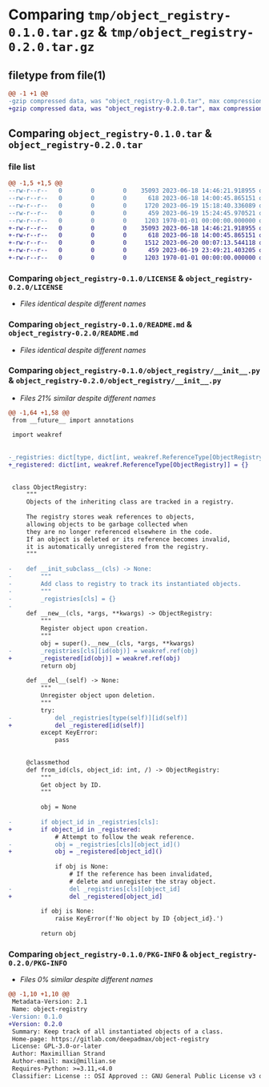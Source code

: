 # Comparing `tmp/object_registry-0.1.0.tar.gz` & `tmp/object_registry-0.2.0.tar.gz`

## filetype from file(1)

```diff
@@ -1 +1 @@
-gzip compressed data, was "object_registry-0.1.0.tar", max compression
+gzip compressed data, was "object_registry-0.2.0.tar", max compression
```

## Comparing `object_registry-0.1.0.tar` & `object_registry-0.2.0.tar`

### file list

```diff
@@ -1,5 +1,5 @@
--rw-r--r--   0        0        0    35093 2023-06-18 14:46:21.918955 object_registry-0.1.0/LICENSE
--rw-r--r--   0        0        0      618 2023-06-18 14:00:45.865151 object_registry-0.1.0/README.md
--rw-r--r--   0        0        0     1720 2023-06-19 15:18:40.336089 object_registry-0.1.0/object_registry/__init__.py
--rw-r--r--   0        0        0      459 2023-06-19 15:24:45.970521 object_registry-0.1.0/pyproject.toml
--rw-r--r--   0        0        0     1203 1970-01-01 00:00:00.000000 object_registry-0.1.0/PKG-INFO
+-rw-r--r--   0        0        0    35093 2023-06-18 14:46:21.918955 object_registry-0.2.0/LICENSE
+-rw-r--r--   0        0        0      618 2023-06-18 14:00:45.865151 object_registry-0.2.0/README.md
+-rw-r--r--   0        0        0     1512 2023-06-20 00:07:13.544118 object_registry-0.2.0/object_registry/__init__.py
+-rw-r--r--   0        0        0      459 2023-06-19 23:49:21.403205 object_registry-0.2.0/pyproject.toml
+-rw-r--r--   0        0        0     1203 1970-01-01 00:00:00.000000 object_registry-0.2.0/PKG-INFO
```

### Comparing `object_registry-0.1.0/LICENSE` & `object_registry-0.2.0/LICENSE`

 * *Files identical despite different names*

### Comparing `object_registry-0.1.0/README.md` & `object_registry-0.2.0/README.md`

 * *Files identical despite different names*

### Comparing `object_registry-0.1.0/object_registry/__init__.py` & `object_registry-0.2.0/object_registry/__init__.py`

 * *Files 21% similar despite different names*

```diff
@@ -1,64 +1,58 @@
 from __future__ import annotations
 
 import weakref
 
 
-_registries: dict[type, dict[int, weakref.ReferenceType[ObjectRegistry]]] = {}
+_registered: dict[int, weakref.ReferenceType[ObjectRegistry]] = {}
 
 
 class ObjectRegistry:
     """
     Objects of the inheriting class are tracked in a registry.
 
     The registry stores weak references to objects,
     allowing objects to be garbage collected when
     they are no longer referenced elsewhere in the code.
     If an object is deleted or its reference becomes invalid,
     it is automatically unregistered from the registry.
     """
 
-    def __init_subclass__(cls) -> None:
-        """
-        Add class to registry to track its instantiated objects.
-        """
-        _registries[cls] = {}
-    
     def __new__(cls, *args, **kwargs) -> ObjectRegistry:
         """
         Register object upon creation.
         """
         obj = super().__new__(cls, *args, **kwargs)
-        _registries[cls][id(obj)] = weakref.ref(obj)
+        _registered[id(obj)] = weakref.ref(obj)
         return obj
 
     def __del__(self) -> None:
         """
         Unregister object upon deletion.
         """
         try:
-            del _registries[type(self)][id(self)]
+            del _registered[id(self)]
         except KeyError:
             pass
 
 
     @classmethod
     def from_id(cls, object_id: int, /) -> ObjectRegistry:
         """
         Get object by ID.
         """
         
         obj = None
 
-        if object_id in _registries[cls]:
+        if object_id in _registered:
             # Attempt to follow the weak reference.
-            obj = _registries[cls][object_id]()
+            obj = _registered[object_id]()
 
             if obj is None:
                 # If the reference has been invalidated,
                 # delete and unregister the stray object.
-                del _registries[cls][object_id]
+                del _registered[object_id]
 
         if obj is None:
             raise KeyError(f'No object by ID {object_id}.')
 
         return obj
```

### Comparing `object_registry-0.1.0/PKG-INFO` & `object_registry-0.2.0/PKG-INFO`

 * *Files 0% similar despite different names*

```diff
@@ -1,10 +1,10 @@
 Metadata-Version: 2.1
 Name: object-registry
-Version: 0.1.0
+Version: 0.2.0
 Summary: Keep track of all instantiated objects of a class.
 Home-page: https://gitlab.com/deepadmax/object-registry
 License: GPL-3.0-or-later
 Author: Maximillian Strand
 Author-email: maxi@millian.se
 Requires-Python: >=3.11,<4.0
 Classifier: License :: OSI Approved :: GNU General Public License v3 or later (GPLv3+)
```

